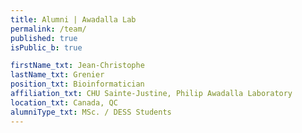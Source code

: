 ```yaml
---
title: Alumni | Awadalla Lab
permalink: /team/
published: true
isPublic_b: true

firstName_txt: Jean-Christophe
lastName_txt: Grenier
position_txt: Bioinformatician
affiliation_txt: CHU Sainte-Justine, Philip Awadalla Laboratory
location_txt: Canada, QC
alumniType_txt: MSc. / DESS Students
---
```

